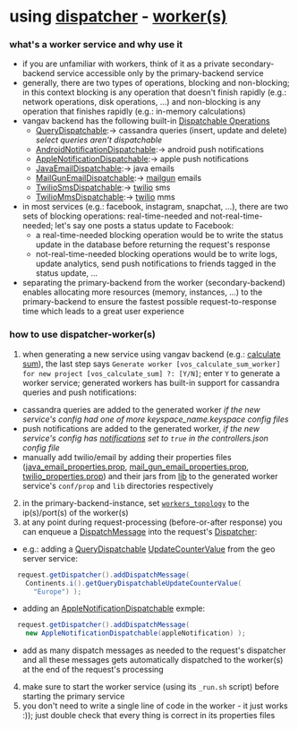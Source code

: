 # using [dispatcher](https://github.com/vangav/vos_backend/blob/master/src/com/vangav/backend/dispatcher/Dispatcher.java) - [worker(s)](https://github.com/vangav/vos_backend/blob/master/src/com/vangav/backend/dispatcher/worker/ParentWorkerHandler.java)

### what's a worker service and why use it

+ if you are unfamiliar with workers, think of it as a private secondary-backend service accessible only by the primary-backend service
+ generally, there are two types of operations, blocking and non-blocking; in this context blocking is any operation that doesn't finish rapidly (e.g.: network operations, disk operations, ...) and non-blocking is any operation that finishes rapidly (e.g.: in-memory calculations)
+ vangav backend has the following built-in [Dispatchable Operations](https://github.com/vangav/vos_backend/blob/master/src/com/vangav/backend/dispatcher/DispatchMessage.java#L81)
  + [QueryDispatchable](https://github.com/vangav/vos_backend/blob/master/src/com/vangav/backend/cassandra/keyspaces/dispatch_message/QueryDispatchable.java):-> cassandra queries (insert, update and delete) *select queries aren't dispatchable*
  + [AndroidNotificationDispatchable](https://github.com/vangav/vos_backend/blob/master/src/com/vangav/backend/push_notifications/android/dispatch_message/AndroidNotificationDispatchable.java):-> android push notifications
  + [AppleNotificationDispatchable](https://github.com/vangav/vos_backend/blob/master/src/com/vangav/backend/push_notifications/apple/dispatch_message/AppleNotificationDispatchable.java):-> apple push notifications
  + [JavaEmailDispatchable](https://github.com/vangav/vos_backend/blob/master/src/com/vangav/backend/networks/email/java_email/dispatch_message/JavaEmailDispatchable.java):-> java emails
  + [MailGunEmailDispatchable](https://github.com/vangav/vos_backend/blob/master/src/com/vangav/backend/networks/email/mail_gun_email/dispatch_message/MailGunEmailDispatchable.java):-> [mailgun](https://www.mailgun.com/) emails
  + [TwilioSmsDispatchable](https://github.com/vangav/vos_backend/blob/master/src/com/vangav/backend/networks/twilio/dispatch_message/TwilioSmsDispatchable.java):-> [twilio](https://www.twilio.com/) sms
  + [TwilioMmsDispatchable](https://github.com/vangav/vos_backend/blob/master/src/com/vangav/backend/networks/twilio/dispatch_message/TwilioMmsDispatchable.java):-> [twilio](https://www.twilio.com/) mms
+ in most services (e.g.: facebook, instagram, snapchat, ...), there are two sets of blocking operations: real-time-needed and not-real-time-needed; let's say one posts a status update to Facebook:
  + a real-time-needed blocking operation would be to write the status update in the database before returning the request's response
  + not-real-time-needed blocking operations would be to write logs, update analytics, send push notifications to friends tagged in the status update, ...
+ separating the primary-backend from the worker (secondary-backend) enables allocating more resources (memory, instances, ...) to the primary-backend to ensure the fastest possible request-to-response time which leads to a great user experience

### how to use dispatcher-worker(s)

1. when generating a new service using vangav backend (e.g.: [calculate sum](https://github.com/vangav/vos_backend#generate-a-new-service)), the last step says `Generate worker [vos_calculate_sum_worker] for new project [vos_calculate_sum] ?: [Y/N]`; enter `Y` to generate a worker service; generated workers has built-in support for cassandra queries and push notifications:
  + cassandra queries are added to the generated worker *if the new service's config had one of more keyspace_name.keyspace config files*
  + push notifications are added to the generated worker, *if the new service's config has [notifications](https://github.com/vangav/vos_calculate_sum/blob/master/generator_config/controllers.json#L10) set to `true` in the controllers.json config file*
  + manually add twilio/email by adding their properties files ([java_email_properties.prop](https://github.com/vangav/vos_backend/blob/master/prop/java_email_properties.prop), [mail_gun_email_properties.prop](https://github.com/vangav/vos_backend/blob/master/prop/mail_gun_email_properties.prop), [twilio_properties.prop](https://github.com/vangav/vos_backend/blob/master/prop/twilio_properties.prop)) and their jars from [lib](https://github.com/vangav/vos_backend/tree/master/lib) to the generated worker service's `conf/prop` and `lib` directories respectively
2. in the primary-backend-instance, set [`workers_topology`](https://github.com/vangav/vos_backend/blob/master/prop/dispatcher_properties.prop#L53) to the ip(s)/port(s) of the worker(s)
3. at any point during request-processing (before-or-after response) you can enqueue a [DispatchMessage](https://github.com/vangav/vos_backend/blob/master/src/com/vangav/backend/dispatcher/DispatchMessage.java) into the request's [Dispatcher](https://github.com/vangav/vos_backend/blob/master/src/com/vangav/backend/play_framework/request/Request.java#L210):
  + e.g.: adding a [QueryDispatchable](https://github.com/vangav/vos_backend/blob/master/src/com/vangav/backend/cassandra/keyspaces/dispatch_message/QueryDispatchable.java) [UpdateCounterValue](https://github.com/vangav/vos_geo_server/blob/master/app/com/vangav/vos_geo_server/cassandra_keyspaces/gs_top/Continents.java#L221) from the geo server service:
  ```java
    request.getDispatcher().addDispatchMessage(
      Continents.i().getQueryDispatchableUpdateCounterValue(
        "Europe") );
  ```
  + adding an [AppleNotificationDispatchable](https://github.com/vangav/vos_backend/blob/master/src/com/vangav/backend/push_notifications/apple/dispatch_message/AppleNotificationDispatchable.java) exmple:
  ```java
    request.getDispatcher().addDispatchMessage(
      new AppleNotificationDispatchable(appleNotification) );
  ```
  + add as many dispatch messages as needed to the request's dispatcher and all these messages gets automatically dispatched to the worker(s) at the end of the request's processing
4. make sure to start the worker service (using its `_run.sh` script) before starting the primary service
5. you don't need to write a single line of code in the worker - it just works :)); just double check that every thing is correct in its properties files
